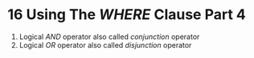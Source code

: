 # 16 Using The _WHERE_ Clause Part 4

1. Logical _AND_ operator also called _conjunction_ operator
2. Logical _OR_ operator also called _disjunction_ operator
